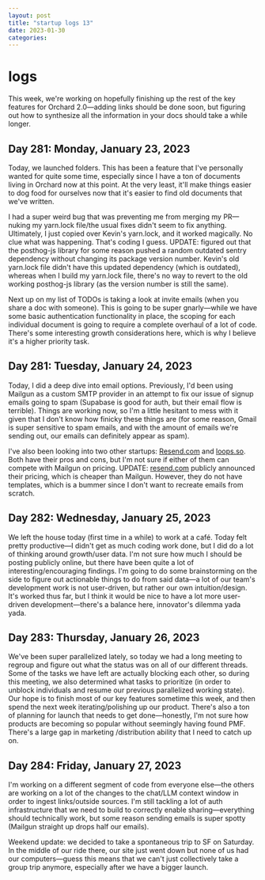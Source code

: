 ```yaml
---
layout: post
title: "startup logs 13"
date: 2023-01-30
categories:
---
```

# logs

This week, we're working on hopefully finishing up the rest of the key features for Orchard 2.0—adding links should be done soon, but figuring out how to synthesize all the information in your docs should take a while longer.

## Day 281: Monday, January 23, 2023

Today, we launched folders. This has been a feature that I've personally wanted for quite some time, especially since I have a ton of documents living in Orchard now at this point. At the very least, it'll make things easier to dog food for ourselves now that it's easier to find old documents that we've written. 

I had a super weird bug that was preventing me from merging my PR—nuking my yarn.lock file/the usual fixes didn't seem to fix anything. Ultimately, I just copied over Kevin's yarn.lock, and it worked magically. No clue what was happening. That's coding I guess. UPDATE: figured out that the posthog-js library for some reason pushed a random outdated sentry dependency without changing its package version number. Kevin's old yarn.lock file didn't have this updated dependency (which is outdated), whereas when I build my yarn.lock file, there's no way to revert to the old working posthog-js library (as the version number is still the same).

Next up on my list of TODOs is taking a look at invite emails (when you share a doc with someone). This is going to be super gnarly—while we have some basic authentication functionality in place, the scoping for each individual document is going to require a complete overhaul of a lot of code. There's some interesting growth considerations here, which is why I believe it's a higher priority task.

## Day 281: Tuesday, January 24, 2023

Today, I did a deep dive into email options. Previously, I'd been using Mailgun as a custom SMTP provider in an attempt to fix our issue of signup emails going to spam (Supabase is good for auth, but their email flow is terrible). Things are working now, so I'm a little hesitant to mess with it given that I don't know how finicky these things are (for some reason, Gmail is super sensitive to spam emails, and with the amount of emails we're sending out, our emails can definitely appear as spam).

I've also been looking into two other startups: [Resend.com](http://Resend.com) and [loops.so](http://loops.so). Both have their pros and cons, but I'm not sure if either of them can compete with Mailgun on pricing. UPDATE: [resend.com](http://resend.com) publicly announced their pricing, which is cheaper than Mailgun. However, they do not have templates, which is a bummer since I don't want to recreate emails from scratch.

## Day 282: Wednesday, January 25, 2023

We left the house today (first time in a while) to work at a café. Today felt pretty productive—I didn't get as much coding work done, but I did do a lot of thinking around growth/user data. I'm not sure how much I should be posting publicly online, but there have been quite a lot of interesting/encouraging findings. I'm going to do some brainstorming on the side to figure out actionable things to do from said data—a lot of our team's development work is not user-driven, but rather our own intuition/design. It's worked thus far, but I think it would be nice to have a lot more user-driven development—there's a balance here, innovator's dilemma yada yada.

## Day 283: Thursday, January 26, 2023

We've been super parallelized lately, so today we had a long meeting to regroup and figure out what the status was on all of our different threads. Some of the tasks we have left are actually blocking each other, so during this meeting, we also determined what tasks to prioritize (in order to unblock individuals and resume our previous parallelized working state). Our hope is to finish most of our key features sometime this week, and then spend the next week iterating/polishing up our product. There's also a ton of planning for launch that needs to get done—honestly, I'm not sure how products are becoming so popular without seemingly having found PMF. There's a large gap in marketing /distribution ability that I need to catch up on.

## Day 284: Friday, January 27, 2023

I'm working on a different segment of code from everyone else—the others are working on a lot of the changes to the chat/LLM context window in order to ingest links/outside sources. I'm still tackling a lot of auth infrastructure that we need to build to correctly enable sharing—everything should technically work, but some reason sending emails is super spotty (Mailgun straight up drops half our emails).

Weekend update: we decided to take a spontaneous trip to SF on Saturday. In the middle of our ride there, our site just went down but none of us had our computers—guess this means that we can't just collectively take a group trip anymore, especially after we have a bigger launch.